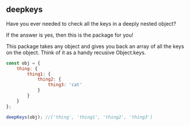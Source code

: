 ## deepkeys
Have you ever needed to check all the keys in a deeply nested object?

If the answer is yes, then  this is the package for you!

This package takes any object and gives you back an array of all the keys on the object. Think of it as a handy recusive Object.keys.


```javascript
const obj = {
    thing: {
        thing1: {
            thing2: {
                thing3: 'cat'
            }
        }
    }
};

deepKeys(obj); //['thing', 'thing1', 'thing2', 'thing3']

```
